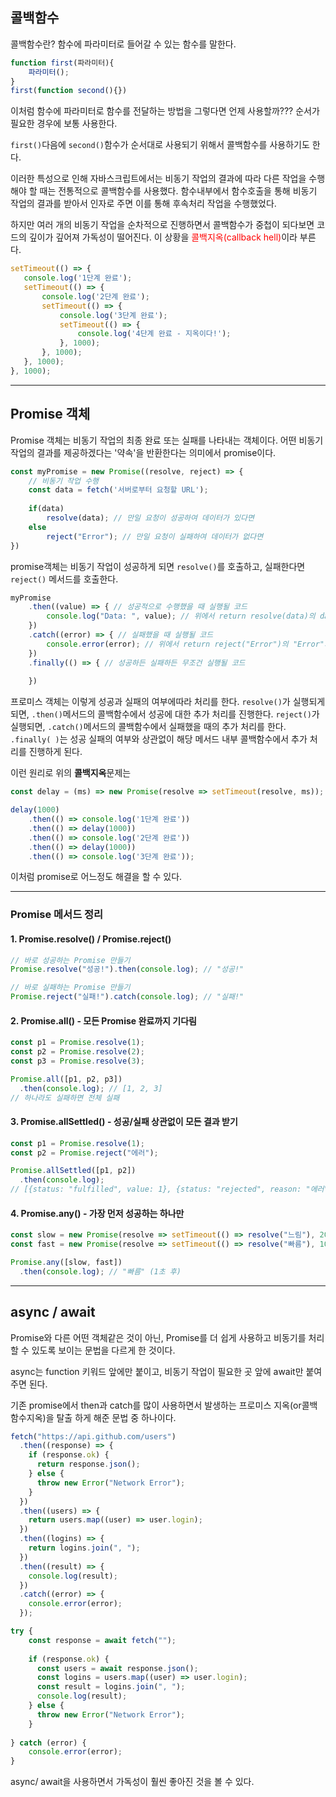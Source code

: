 

## 콜백함수

콜백함수란? 함수에 파라미터로 들어갈 수 있는 함수를 말한다.

```js
function first(파라미터){
	파라미터();
}
first(function second(){})
```

이처럼 함수에 파라미터로 함수를 전달하는 방법을 그렇다면 언제 사용할까???
순서가 필요한 경우에 보통 사용한다.

`first()`다음에 `second()`함수가 순서대로 사용되기 위해서 콜백함수를 사용하기도 한다.

이러한 특성으로 인해 자바스크립트에서는 비동기 작업의 결과에 따라 다른 작업을 수행해야 할 때는 전통적으로 콜백함수를 사용했다. 함수내부에서 함수호출을 통해 비동기 작업의 결과를 받아서 인자로 주면 이를 통해 후속처리 작업을 수행했었다.


하지만 여러 개의 비동기 작업을 순차적으로 진행하면서 콜백함수가 중첩이 되다보면 코드의 깊이가 깊어져 가독성이 떨어진다. 이 상황을 <font color="#ff0000">콜백지옥(callback hell)</font>이라 부른다.

```js
setTimeout(() => {
   console.log('1단계 완료');
   setTimeout(() => {
       console.log('2단계 완료');
       setTimeout(() => {
           console.log('3단계 완료');
           setTimeout(() => {
               console.log('4단계 완료 - 지옥이다!');
           }, 1000);
       }, 1000);
   }, 1000);
}, 1000);
```

---
## Promise 객체

Promise 객체는 비동기 작업의 최종 완료 또는 실패를 나타내는 객체이다. 어떤 비동기 작업의 결과를 제공하겠다는 '약속'을 반환한다는 의미에서 promise이다.

```js
const myPromise = new Promise((resolve, reject) => {
	// 비동기 작업 수행
    const data = fetch('서버로부터 요청할 URL');
    
    if(data)
    	resolve(data); // 만일 요청이 성공하여 데이터가 있다면
    else
    	reject("Error"); // 만일 요청이 실패하여 데이터가 없다면
})
```

promise객체는 비동기 작업이 성공하게 되면 `resolve()`를 호출하고, 실패한다면 `reject()` 메서드를 호출한다.

```js
myPromise
    .then((value) => { // 성공적으로 수행했을 때 실행될 코드
    	console.log("Data: ", value); // 위에서 return resolve(data)의 data값이 출력된다
    })
    .catch((error) => { // 실패했을 때 실행될 코드
     	console.error(error); // 위에서 return reject("Error")의 "Error"가 출력된다
    })
    .finally(() => { // 성공하든 실패하든 무조건 실행될 코드
    	
    })
```

 프로미스 객체는 이렇게 성공과 실패의 여부에따라 처리를 한다.
 `resolve()`가 실행되게 되면, `.then()`메서드의 콜백함수에서 성공에 대한 추가 처리를 진행한다.
 `reject()`가 실행되면, `.catch()`메서드의 콜백함수에서 실패했을 때의 추가 처리를 한다.
`.finally( )`는 성공 실패의 여부와 상관없이 해당 메서드 내부 콜백함수에서 추가 처리를 진행하게 된다.


이런 원리로 위의 **콜백지옥**문제는 
```js
const delay = (ms) => new Promise(resolve => setTimeout(resolve, ms));

delay(1000)
    .then(() => console.log('1단계 완료'))
    .then(() => delay(1000))
    .then(() => console.log('2단계 완료'))
    .then(() => delay(1000))
    .then(() => console.log('3단계 완료'));
```

이처럼 promise로 어느정도 해결을 할 수 있다.

---
### Promise 메서드 정리

#### 1. Promise.resolve() / Promise.reject()

```javascript
// 바로 성공하는 Promise 만들기
Promise.resolve("성공!").then(console.log); // "성공!"

// 바로 실패하는 Promise 만들기  
Promise.reject("실패!").catch(console.log); // "실패!"
```

#### 2. Promise.all() - 모든 Promise 완료까지 기다림

```javascript
const p1 = Promise.resolve(1);
const p2 = Promise.resolve(2);
const p3 = Promise.resolve(3);

Promise.all([p1, p2, p3])
  .then(console.log); // [1, 2, 3]
// 하나라도 실패하면 전체 실패
```

#### 3. Promise.allSettled() - 성공/실패 상관없이 모든 결과 받기

```javascript
const p1 = Promise.resolve(1);
const p2 = Promise.reject("에러");

Promise.allSettled([p1, p2])
  .then(console.log); 
// [{status: "fulfilled", value: 1}, {status: "rejected", reason: "에러"}]
```

#### 4. Promise.any() - 가장 먼저 성공하는 하나만

```javascript
const slow = new Promise(resolve => setTimeout(() => resolve("느림"), 2000));
const fast = new Promise(resolve => setTimeout(() => resolve("빠름"), 1000));

Promise.any([slow, fast])
  .then(console.log); // "빠름" (1초 후)
```


---



## async / await

Promise와 다른 어떤 객체같은 것이 아닌, Promise를 더 쉽게 사용하고 비동기를 처리할 수 있도록 보이는 문법을 다르게 한 것이다.

async는 function 키워드 앞에만 붙이고, 비동기 작업이 필요한 곳 앞에 await만 붙여주면 된다. 

기존 promise에서 then과 catch를 많이 사용하면서 발생하는 프로미스 지옥(or콜백함수지옥)을 탈출 하게 해준 문법 중 하나이다.

```js
fetch("https://api.github.com/users")
  .then((response) => {
    if (response.ok) {
      return response.json();
    } else {
      throw new Error("Network Error");
    }
  })
  .then((users) => {
    return users.map((user) => user.login);
  })
  .then((logins) => {
    return logins.join(", ");
  })
  .then((result) => {
    console.log(result);
  })
  .catch((error) => {
    console.error(error);
  });
```


```js
try {
    const response = await fetch("");
    
    if (response.ok) {
      const users = await response.json();
      const logins = users.map((user) => user.login);
      const result = logins.join(", ");
      console.log(result);
    } else {
      throw new Error("Network Error");
    }
    
} catch (error) {
	console.error(error);
}
```


async/ await을 사용하면서 가독성이 훨씬 좋아진 것을 볼 수 있다.
